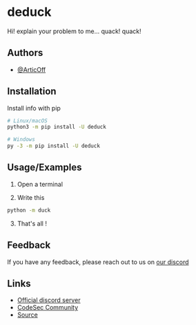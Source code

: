 
# deduck

Hi! explain your problem to me... quack! quack!

## Authors

- [@ArticOff](https://www.github.com/ArticOff)


## Installation

Install info with pip

```bash
# Linux/macOS
python3 -m pip install -U deduck

# Windows
py -3 -m pip install -U deduck
```
    
## Usage/Examples

1. Open a terminal

2. Write this 
```bash
python -m duck
```

3. That's all !

## Feedback

If you have any feedback, please reach out to us on [our discord](https://articoff.github.io/discord)

## Links

- [Official discord server](https://articoff.github.io/discord)
- [CodeSec Community](https://articoff.github.io/codesec)
- [Source](https://github.com/ArticOff/deduck)